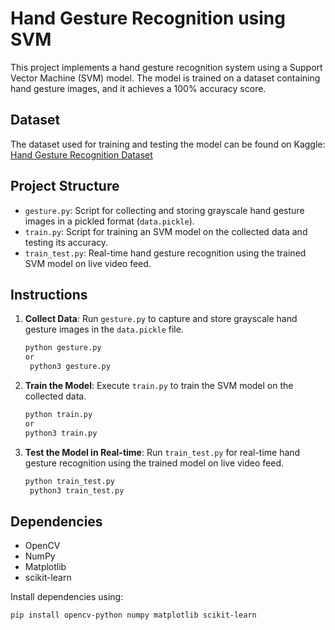 # Hand Gesture Recognition using SVM

This project implements a hand gesture recognition system using a Support Vector Machine (SVM) model. The model is trained on a dataset containing hand gesture images, and it achieves a 100% accuracy score.

## Dataset

The dataset used for training and testing the model can be found on Kaggle: [Hand Gesture Recognition Dataset](https://www.kaggle.com/datasets/aryarishabh/hand-gesture-recognition-dataset)

## Project Structure

- `gesture.py`: Script for collecting and storing grayscale hand gesture images in a pickled format (`data.pickle`).
- `train.py`: Script for training an SVM model on the collected data and testing its accuracy.
- `train_test.py`: Real-time hand gesture recognition using the trained SVM model on live video feed.

## Instructions

1. **Collect Data**: Run `gesture.py` to capture and store grayscale hand gesture images in the `data.pickle` file.

    ```bash
    python gesture.py
    or
     python3 gesture.py
    ```

2. **Train the Model**: Execute `train.py` to train the SVM model on the collected data.

    ```bash
    python train.py
    or
    python3 train.py
    ```

3. **Test the Model in Real-time**: Run `train_test.py` for real-time hand gesture recognition using the trained model on live video feed.

    ```bash
    python train_test.py
     python3 train_test.py
    ```

## Dependencies

- OpenCV
- NumPy
- Matplotlib
- scikit-learn

Install dependencies using:

```bash
pip install opencv-python numpy matplotlib scikit-learn

